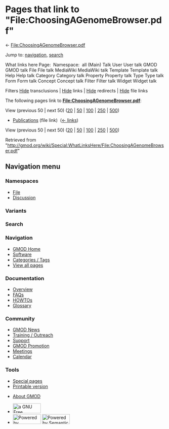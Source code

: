 <div id="mw-page-base" class="noprint">

</div>

<div id="mw-head-base" class="noprint">

</div>

<div id="content" class="mw-body" role="main">

<span id="top"></span>

<div id="mw-js-message" style="display:none;">

</div>



# <span dir="auto">Pages that link to "File:ChoosingAGenomeBrowser.pdf"</span>

<div id="bodyContent">

<div id="contentSub">

←
[File:ChoosingAGenomeBrowser.pdf](/wiki/File:ChoosingAGenomeBrowser.pdf "File:ChoosingAGenomeBrowser.pdf")

</div>

<div id="jump-to-nav" class="mw-jump">

Jump to: [navigation](#mw-navigation), [search](#p-search)

</div>

<div id="mw-content-text">

What links here Page:  Namespace:  all (Main) Talk User User talk GMOD
GMOD talk File File talk MediaWiki MediaWiki talk Template Template talk
Help Help talk Category Category talk Property Property talk Type Type
talk Form Form talk Concept Concept talk Filter Filter talk Widget
Widget talk

Filters
[Hide](/mediawiki/index.php?title=Special:WhatLinksHere/File:ChoosingAGenomeBrowser.pdf&hidetrans=1 "Special:WhatLinksHere/File:ChoosingAGenomeBrowser.pdf")
transclusions \|
[Hide](/mediawiki/index.php?title=Special:WhatLinksHere/File:ChoosingAGenomeBrowser.pdf&hidelinks=1 "Special:WhatLinksHere/File:ChoosingAGenomeBrowser.pdf")
links \|
[Hide](/mediawiki/index.php?title=Special:WhatLinksHere/File:ChoosingAGenomeBrowser.pdf&hideredirs=1 "Special:WhatLinksHere/File:ChoosingAGenomeBrowser.pdf")
redirects \|
[Hide](/mediawiki/index.php?title=Special:WhatLinksHere/File:ChoosingAGenomeBrowser.pdf&hideimages=1 "Special:WhatLinksHere/File:ChoosingAGenomeBrowser.pdf")
file links

The following pages link to
**[File:ChoosingAGenomeBrowser.pdf](/wiki/File:ChoosingAGenomeBrowser.pdf "File:ChoosingAGenomeBrowser.pdf")**:

View (previous 50 \| next 50)
([20](/mediawiki/index.php?title=Special:WhatLinksHere/File:ChoosingAGenomeBrowser.pdf&limit=20 "Special:WhatLinksHere/File:ChoosingAGenomeBrowser.pdf")
\|
[50](/mediawiki/index.php?title=Special:WhatLinksHere/File:ChoosingAGenomeBrowser.pdf&limit=50 "Special:WhatLinksHere/File:ChoosingAGenomeBrowser.pdf")
\|
[100](/mediawiki/index.php?title=Special:WhatLinksHere/File:ChoosingAGenomeBrowser.pdf&limit=100 "Special:WhatLinksHere/File:ChoosingAGenomeBrowser.pdf")
\|
[250](/mediawiki/index.php?title=Special:WhatLinksHere/File:ChoosingAGenomeBrowser.pdf&limit=250 "Special:WhatLinksHere/File:ChoosingAGenomeBrowser.pdf")
\|
[500](/mediawiki/index.php?title=Special:WhatLinksHere/File:ChoosingAGenomeBrowser.pdf&limit=500 "Special:WhatLinksHere/File:ChoosingAGenomeBrowser.pdf"))

- [Publications](/wiki/Publications "Publications") (file link) ‎
  <span class="mw-whatlinkshere-tools">([←
  links](/mediawiki/index.php?title=Special:WhatLinksHere&target=Publications "Special:WhatLinksHere"))</span>

View (previous 50 \| next 50)
([20](/mediawiki/index.php?title=Special:WhatLinksHere/File:ChoosingAGenomeBrowser.pdf&limit=20 "Special:WhatLinksHere/File:ChoosingAGenomeBrowser.pdf")
\|
[50](/mediawiki/index.php?title=Special:WhatLinksHere/File:ChoosingAGenomeBrowser.pdf&limit=50 "Special:WhatLinksHere/File:ChoosingAGenomeBrowser.pdf")
\|
[100](/mediawiki/index.php?title=Special:WhatLinksHere/File:ChoosingAGenomeBrowser.pdf&limit=100 "Special:WhatLinksHere/File:ChoosingAGenomeBrowser.pdf")
\|
[250](/mediawiki/index.php?title=Special:WhatLinksHere/File:ChoosingAGenomeBrowser.pdf&limit=250 "Special:WhatLinksHere/File:ChoosingAGenomeBrowser.pdf")
\|
[500](/mediawiki/index.php?title=Special:WhatLinksHere/File:ChoosingAGenomeBrowser.pdf&limit=500 "Special:WhatLinksHere/File:ChoosingAGenomeBrowser.pdf"))

</div>

<div class="printfooter">

Retrieved from
"<http://gmod.org/wiki/Special:WhatLinksHere/File:ChoosingAGenomeBrowser.pdf>"

</div>

<div id="catlinks" class="catlinks catlinks-allhidden">

</div>

<div class="visualClear">

</div>

</div>

</div>

<div id="mw-navigation">

## Navigation menu

<div id="mw-head">



<div id="left-navigation">

<div id="p-namespaces" class="vectorTabs" role="navigation"
aria-labelledby="p-namespaces-label">

### Namespaces

- <span id="ca-nstab-image"><a href="/wiki/File:ChoosingAGenomeBrowser.pdf" accesskey="c"
  title="View the file page [c]">File</a></span>
- <span id="ca-talk"><a
  href="/mediawiki/index.php?title=File_talk:ChoosingAGenomeBrowser.pdf&amp;action=edit&amp;redlink=1"
  accesskey="t"
  title="Discussion about the content page [t]">Discussion</a></span>

</div>

<div id="p-variants" class="vectorMenu emptyPortlet" role="navigation"
aria-labelledby="p-variants-label">

### 

### Variants[](#)

<div class="menu">

</div>

</div>

</div>

<div id="right-navigation">





</div>

<div id="p-search" role="search">

### Search

<div id="simpleSearch">

</div>

</div>

</div>

</div>

<div id="mw-panel">

<div id="p-logo" role="banner">

<a href="/wiki/Main_Page"
style="background-image: url(http://gmod.org/images/GMOD-cogs.png);"
title="Visit the main page"></a>

</div>

<div id="p-Navigation" class="portal" role="navigation"
aria-labelledby="p-Navigation-label">

### Navigation

<div class="body">

- <span id="n-GMOD-Home">[GMOD Home](/wiki/Main_Page)</span>
- <span id="n-Software">[Software](/wiki/GMOD_Components)</span>
- <span id="n-Categories-.2F-Tags">[Categories /
  Tags](/wiki/Categories)</span>
- <span id="n-View-all-pages">[View all
  pages](/wiki/Special:AllPages)</span>

</div>

</div>

<div id="p-Documentation" class="portal" role="navigation"
aria-labelledby="p-Documentation-label">

### Documentation

<div class="body">

- <span id="n-Overview">[Overview](/wiki/Overview)</span>
- <span id="n-FAQs">[FAQs](/wiki/Category:FAQ)</span>
- <span id="n-HOWTOs">[HOWTOs](/wiki/Category:HOWTO)</span>
- <span id="n-Glossary">[Glossary](/wiki/Glossary)</span>

</div>

</div>

<div id="p-Community" class="portal" role="navigation"
aria-labelledby="p-Community-label">

### Community

<div class="body">

- <span id="n-GMOD-News">[GMOD News](/wiki/GMOD_News)</span>
- <span id="n-Training-.2F-Outreach">[Training /
  Outreach](/wiki/Training_and_Outreach)</span>
- <span id="n-Support">[Support](/wiki/Support)</span>
- <span id="n-GMOD-Promotion">[GMOD
  Promotion](/wiki/GMOD_Promotion)</span>
- <span id="n-Meetings">[Meetings](/wiki/Meetings)</span>
- <span id="n-Calendar">[Calendar](/wiki/Calendar)</span>

</div>

</div>

<div id="p-tb" class="portal" role="navigation"
aria-labelledby="p-tb-label">

### Tools

<div class="body">

- <span id="t-specialpages"><a href="/wiki/Special:SpecialPages" accesskey="q"
  title="A list of all special pages [q]">Special pages</a></span>
- <span id="t-print"><a
  href="/mediawiki/index.php?title=Special:WhatLinksHere/File:ChoosingAGenomeBrowser.pdf&amp;printable=yes"
  rel="alternate" accesskey="p"
  title="Printable version of this page [p]">Printable version</a></span>

</div>

</div>

</div>

</div>

<div id="footer" role="contentinfo">

- <span id="footer-places-about">[About
  GMOD](/wiki/GMOD:About "GMOD:About")</span>

<!-- -->

- <span id="footer-copyrightico">[<img src="http://www.gnu.org/graphics/gfdl-logo-small.png" width="88"
  height="31" alt="a GNU Free Documentation License" />](http://www.gnu.org/licenses/fdl-1.3.html)</span>
- <span id="footer-poweredbyico">[<img src="/mediawiki/skins/common/images/poweredby_mediawiki_88x31.png"
  width="88" height="31" alt="Powered by MediaWiki" />](//www.mediawiki.org/)
  [<img
  src="/mediawiki/extensions/SemanticMediaWiki/includes/../resources/images/smw_button.png"
  width="88" height="31" alt="Powered by Semantic MediaWiki" />](https://www.semantic-mediawiki.org/wiki/Semantic_MediaWiki)</span>

<div style="clear:both">

</div>

</div>
